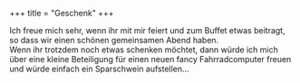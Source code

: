 +++
title = "Geschenk"
+++

Ich freue mich sehr, wenn ihr mit mir feiert und zum Buffet etwas beitragt, so dass wir einen schönen gemeinsamen Abend haben. <br>
Wenn ihr trotzdem noch etwas schenken möchtet, dann würde ich mich über eine kleine Beteiligung für einen neuen fancy Fahrradcomputer freuen und würde einfach ein Sparschwein aufstellen...